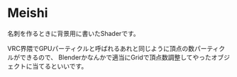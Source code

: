 # Meishi
名刺を作るときに背景用に書いたShaderです。

VRC界隈でGPUパーティクルと呼ばれるあれと同じように頂点の数パーティクルができるので、
Blenderかなんかで適当にGridで頂点数調整してやったオブジェクトに当てるといいです。